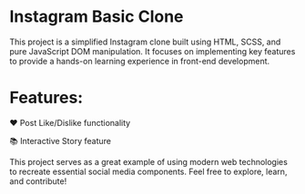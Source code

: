 # Instagram Basic Clone
This project is a simplified Instagram clone built using HTML, SCSS, and pure JavaScript DOM manipulation. It focuses on implementing key features to provide a hands-on learning experience in front-end development.

# Features:
❤️ Post Like/Dislike functionality

📚 Interactive Story feature

This project serves as a great example of using modern web technologies to recreate essential social media components. Feel free to explore, learn, and contribute!
